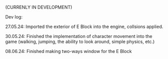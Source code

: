 (CURRENLY IN DEVELOPMENT)

Dev log:

27.05.24: Imported the exterior of E Block into the engine, collsions applied.

30.05.24: Finished the implementation of character movement into the game (walking, jumping, the ability to look around, simple physics, etc.)

08.06.24: Finished making two-ways window for the E Block
